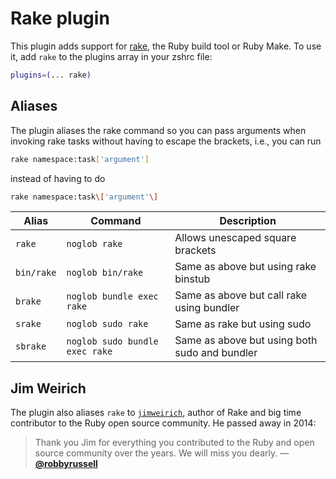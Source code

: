 # Rake plugin
This plugin adds support for [rake](https://ruby.github.io/rake/), the Ruby
build tool or Ruby Make.
To use it, add `rake` to the plugins array in your zshrc file:
```zsh
plugins=(... rake)
```
## Aliases
The plugin aliases the rake command so you can pass arguments when invoking rake tasks
without having to escape the brackets, i.e., you can run
```sh
rake namespace:task['argument']
```
instead of having to do
```sh
rake namespace:task\['argument'\]
```
| Alias      | Command                        | Description                                   |
| ---------- | ------------------------------ | --------------------------------------------- |
| `rake`     | `noglob rake`                  | Allows unescaped square brackets              |
| `bin/rake` | `noglob bin/rake`              | Same as above but using rake binstub          |
| `brake`    | `noglob bundle exec rake`      | Same as above but call rake using bundler     |
| `srake`    | `noglob sudo rake`             | Same as rake but using sudo                   |
| `sbrake`   | `noglob sudo bundle exec rake` | Same as above but using both sudo and bundler |
## Jim Weirich
The plugin also aliases `rake` to [`jimweirich`](https://github.com/jimweirich), author of Rake
and big time contributor to the Ruby open source community. He passed away in 2014:
> Thank you Jim for everything you contributed to the Ruby and open source community
> over the years. We will miss you dearly. — [**@robbyrussell**](https://github.com/ohmyzsh/ohmyzsh/commit/598a9c6f990756386517d66b6bcf77e53791e905)
